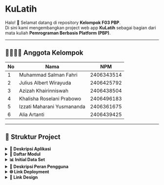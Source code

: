 #  KuLatih

Halo! 👋 Selamat datang di repository **Kelompok F03 PBP**.  
Di sini kami mengembangkan project web app **KuLatih** sebagai bagian dari mata kuliah **Pemrograman Berbasis Platform (PBP)**.

---

## 👨‍👩‍👧‍👦 Anggota Kelompok
| No | Nama                          | NPM        |
|----|-------------------------------|------------|
| 1  | Muhammad Salman Fahri          | 2406343514 |
| 2  | Julius Albert Wirayuda         | 2406425792 |
| 3  | Azizah Khairinniswah           | 2406438504 |
| 4  | Khalisha Roselani Prabowo      | 2406496183 |
| 5  | Izzati Maharani Yusmananda     | 2406361675 |
| 6  | Alia Artanti                   | 2406439425 |

---

## 📂 Struktur Project

<details align="justify">
    <summary><b>📖 Deskripsi Aplikasi</b></summary>

## 🏆 KuLatih 🏆

KuLatih adalah platform website yang dirancang untuk menjembatani pelatih olahraga dengan individu atau kelompok yang membutuhkan bimbingan. Banyak pelatih memiliki kemampuan dan pengalaman luar biasa, tetapi kesulitan menjangkau calon murid karena promosi yang tersebar dan kurang terstruktur. Sementara itu, calon murid sering kesulitan menemukan pelatih yang sesuai dengan cabang olahraga yang diminati.

Melalui KuLatih, pelatih dapat membuat profil profesional, menampilkan keahlian, menerima booking langsung dari murid, dan mengelola turnamen olahraga. Fitur turnamen memungkinkan pelatih:
- Membuat turnamen baru sesuai cabang olahraga yang diajarkan.
- Mengedit informasi turnamen yang telah dibuat.
- Melihat daftar peserta yang mendaftar pada turnamennya.
- Menghapus turnamen bila diperlukan.

Dengan fitur ini, pelatih tidak hanya mengajar, tetapi juga dapat mengadakan kompetisi, membangun komunitas, dan meningkatkan interaksi dengan murid atau peserta.

Bagi masyarakat umum, KuLatih memberikan akses mudah untuk menemukan pelatih, memesan sesi pelatihan, serta mengikuti turnamen yang diadakan oleh pelatih. Forum komunitas memungkinkan pengguna untuk berdiskusi, bertanya, dan berbagi pengalaman secara interaktif.

Kebermanfaatan KuLatih meliputi:
1. Meningkatkan visibilitas pelatih sehingga lebih mudah ditemukan dan dihargai atas keahliannya.
2. Mempermudah calon murid menemukan pelatih dan mengikuti sesi pelatihan atau turnamen secara terstruktur.
3. Membangun komunitas olahraga yang aktif melalui forum dan turnamen.
4. Memberikan pengalaman profesional bagi pelatih dan peserta dalam manajemen kelas maupun kompetisi olahraga.

Dengan demikian, KuLatih hadir sebagai solusi terpadu yang menghubungkan pelatih dan murid, sekaligus menciptakan ekosistem olahraga yang profesional, kolaboratif, dan interaktif melalui fitur turnamen, booking, dan komunitas.
</details>

<details align="justify">
    <summary><b>📑 Daftar Modul</b></summary>

## 🏃 Modul: User Profile (Albert) 🏃

Modul **User Profile** bertanggung jawab untuk manajemen data pengguna dalam platform KuLatih. Modul ini terbagi menjadi dua bagian utama: **Member** dan **Profile**.
Submodul **Member** menangani informasi dasar pengguna yang mendaftar di platform, member sebagai murid. Fitur utamanya meliputi:
- Registrasi dan login pengguna.
- Menyimpan data identitas dasar (nama,foto, email, role, dan informasi kontak).
- Pengaturan akun dasar, termasuk reset password dan status aktif/non-aktif.
- Mengikuti kompetisi yang dibuat oleh Coach

Submodul **Coach** fokus pada pengelolaan informasi profil pelatih secara lebih rinci. Fitur utamanya meliputi:
- Membuat dan mengedit profil profesional pelatih.
- Menampilkan keahlian, pengalaman, dan cabang olahraga yang dikuasai.
- Melihat review dari murid dan rating profil.
- Mengelola foto dan informasi tambahan yang memperkuat reputasi pengguna di platform.
- Membuat sebuah kompetisi yang dapat diikuti oleh Member

## 🏆 Modul: Tournament (Salman) 🏆

Modul **Tournament** bertanggung jawab untuk pengelolaan kompetisi olahraga yang dibuat oleh pelatih di platform KuLatih. Modul ini dirancang agar pelatih dapat mengelola turnamen secara penuh, mulai dari pembuatan hingga pemantauan peserta.

- **Membuat Turnamen**: Pelatih dapat membuat turnamen baru dengan mengatur nama, cabang olahraga, tanggal, lokasi, dan deskripsi turnamen.  
- **Mengedit Turnamen**: Pelatih dapat memperbarui informasi turnamen yang sudah dibuat, termasuk jadwal, aturan, dan detail lainnya.  
- **Melihat Peserta Turnamen**: Pelatih dapat melihat daftar peserta yang mendaftar pada turnamennya, lengkap dengan data kontak dan status pendaftaran.  
- **Menghapus Turnamen**: Pelatih dapat menghapus turnamen jika dibatalkan.  

Modul ini membantu pelatih untuk tidak hanya mengajar, tetapi juga membangun komunitas kompetitif dan interaktif, serta memberikan pengalaman profesional bagi peserta turnamen.

## 🗓️ Modul: Booking (Khalisha) 🗓️

Modul **Booking** berfungsi untuk mengelola pemesanan sesi pelatihan antara murid (member) dan pelatih (coach) di platform KuLatih. Modul ini memastikan proses booking berjalan mudah, terstruktur, dan transparan.

- **Pemesanan Sesi Latihan Langsung melalui Profil Coach**: Member dapat langsung memesan sesi latihan melalui profile pelatih.  
- **Daftar Jadwal Sesi Latihan**: Menampilkan daftar jadwal sesi latihan yang sedang berlangsung maupun yang telah dilakukan.  
- **Notifikasi Otomatis**: Sistem mengirimkan notifikasi otomatis untuk konfirmasi booking, pembatalan, dan pengingat sesi latihan.  
- **Fleksibilitas Reschedule dan Cancel**: Member dan pelatih dapat melakukan reschedule atau cancel sesuai kebutuhan.  
- **Status Booking Otomatis**: Status booking akan berubah menjadi "completed" secara otomatis setelah sesi latihan berakhir.  

Modul ini membantu menciptakan pengalaman profesional, terorganisir, dan fleksibel bagi member dan coach, sehingga interaksi dan transaksi di platform KuLatih menjadi lebih efisien dan terpercaya.

## ⭐ Modul: Reviews (Airin) ⭐

Modul **Reviews** berfungsi untuk mengelola sistem penilaian dan ulasan dari member terhadap pelatih di platform KuLatih. Modul ini membantu membangun reputasi pelatih serta memberikan referensi bagi calon murid lain.

- **Memberikan Rating & Ulasan**: Member dapat memberikan rating dan ulasan setelah sesi latihan melalui form modal interaktif.  
- **Melihat Review di Profil Coach**: Semua review dan rating ditampilkan di halaman profil pelatih untuk meningkatkan transparansi dan kepercayaan.  
- **Filter Review**: Pengguna dapat memfilter review berdasarkan jumlah bintang untuk menemukan ulasan yang relevan.  
- **Edit dan Hapus Review**: Pengguna dapat mengedit atau menghapus review yang telah mereka buat.  

Modul ini membantu pelatih meningkatkan kualitas layanannya melalui umpan balik dari member, sekaligus memberikan informasi yang berguna bagi calon murid dalam memilih pelatih yang tepat.

## 💬 Modul: Forum (Izzati) 💬

Modul **Forum** menyediakan wadah diskusi yang terstruktur untuk berbagai topik tertentu. Berbeda dengan modul **Community** yang bersifat lebih sosial dan bebas, Forum difokuskan pada kegiatan tanya jawab, berbagi pengetahuan, serta diskusi mendalam antara pengguna dan pelatih.

Dengan adanya Forum, KuLatih tidak hanya menjadi platform pemesanan (<i>booking</i>) semata, tetapi juga berkembang menjadi pusat edukasi dan interaksi bagi seluruh pengguna.

- **Membuat dan Membalas Thread Diskusi**: Pengguna dapat membuat topik baru atau membalas thread yang sudah ada.  
- **Pencarian dan Penyaringan Pesan**: Memudahkan pengguna menemukan diskusi atau topik tertentu.  
- **Menghapus dan Mengedit Postingan**: Pengguna dapat mengedit atau menghapus postingan yang mereka buat.  
- **Upvote dan Downvote**: Pengguna dapat memberikan upvote atau downvote pada postingan untuk menilai kualitas konten.  

Modul ini mendukung interaksi yang terstruktur dan membantu pengguna saling berbagi pengetahuan, pengalaman, dan strategi terkait olahraga.

## 👥 Modul: Community (Alia) 👥

Modul **Community** berfungsi sebagai ruang sosial yang lebih bebas bagi pengguna KuLatih untuk berinteraksi, berbagi pengalaman, dan membangun jaringan. Berbeda dengan Forum yang fokus pada diskusi terstruktur, Community bersifat lebih santai dan interaktif.

### Fitur Utama
- **Membuat dan Bergabung dengan Komunitas**: Pengguna dapat membuat komunitas baru sesuai minat atau cabang olahraga, serta bergabung dengan komunitas yang sudah ada.  
- **Posting <i>Chat</i> dan Diskusi Ringan**: Pengguna dapat membagikan pengalaman, tips, atau informasi terkait olahraga dalam bentuk postingan.   
- **Edit dan Hapus <i>Chat/Post</i>**: Pengguna dapat mengedit atau menghapus chat atau postingan yang mereka buat.  
- **Filter Community**: Pengguna dapat memfilter tampilan komunitas antara **All Community** dan **My Community** untuk melihat komunitas yang relevan.    

Modul ini membantu membangun ekosistem sosial yang aktif, memungkinkan pengguna berbagi pengalaman, memperluas jaringan, dan membentuk komunitas olahraga yang suportif dan kolaboratif.
</details>

<details align="justify">
    <summary><b>📊 Initial Data Set</b></summary>
Data set ini bersumber utama dari https://www.superprof.co.id/, dengan beberapa variabel tambahan yang dihasilkan melalui ChatGPT.
</details>

<details align="justify">
    <summary><b>👥 Deskripsi Peran Pengguna</b></summary>

# Peran Pengguna di KuLatih
1. 🧑‍🏫 **Pelatih (Coach)** 🧑‍🏫
Pelatih merupakan pengguna yang menawarkan jasa bimbingan dalam berbagai bidang, khususnya olahraga. Mereka berperan sebagai penyedia layanan utama, dapat menampilkan profil profesional, mengatur jadwal latihan, serta berinteraksi dengan pengguna yang melakukan booking. Pelatih juga dapat membuat dan mengelola turnamen untuk meningkatkan engagement dengan murid dan komunitas.

**Fitur Utama Pelatih:**
- Membuat dan mengelola profil profesional.  
- Menentukan jadwal ketersediaan latihan.  
- Menerima, mengonfirmasi, atau menolak booking dari pengguna.  
- Melihat dan meninjau rating serta ulasan dari murid.  
- Membuat, mengedit, melihat peserta, dan menghapus turnamen.  
- Berinteraksi dengan pengguna melalui forum dan komunitas.

2. 👤 **Pengguna (Murid/Member)**   👤
Pengguna adalah individu yang mencari pelatih sesuai kebutuhan mereka. Mereka dapat menelusuri daftar pelatih, melakukan booking sesi latihan, memberikan ulasan, serta ikut berpartisipasi dalam turnamen dan komunitas. Peran pengguna penting untuk menjaga interaksi dan kualitas layanan di platform.

**Fitur Utama Pengguna:**
- Menelusuri, memfilter, dan mencari pelatih sesuai cabang olahraga dan preferensi.  
- Melakukan booking dan mengatur jadwal sesi latihan.  
- Memberikan rating dan ulasan terhadap pelatih setelah sesi selesai.  
- Berpartisipasi dalam forum dan komunitas untuk berdiskusi atau berbagi pengalaman.  
- Mengikuti dan berpartisipasi dalam turnamen yang diadakan pelatih.
</details>
<details align="justify">
    <summary><b>🌐 Link Deployment</b></summary>
https://muhammad-salman42-kulatih.pbp.cs.ui.ac.id/
</details>

<details align="justify">
    <summary><b>🎨 Link Design</b></summary>
https://www.figma.com/design/0uR1wVLqtNDkJXa9DYLdEF/KuLatih?node-id=0-1&p=f&t=ltEQ5AxvHZHnM78s-0
</details>

